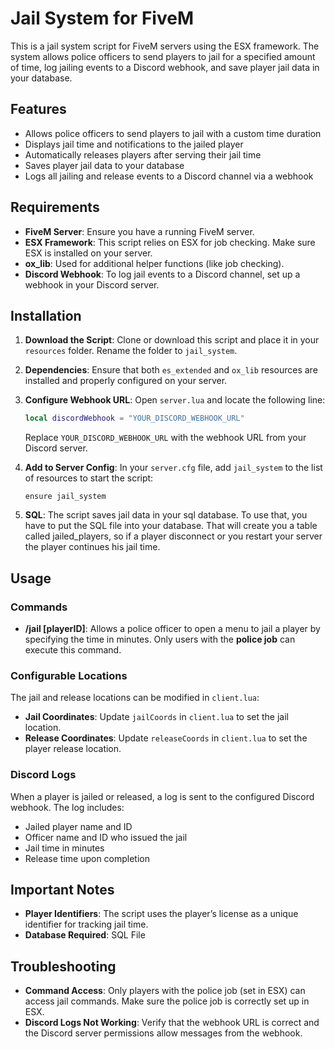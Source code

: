 
# Jail System for FiveM

This is a jail system script for FiveM servers using the ESX framework. The system allows police officers to send players to jail for a specified amount of time, log jailing events to a Discord webhook, and save player jail data in your database.

## Features

- Allows police officers to send players to jail with a custom time duration
- Displays jail time and notifications to the jailed player
- Automatically releases players after serving their jail time
- Saves player jail data to your database
- Logs all jailing and release events to a Discord channel via a webhook

## Requirements

- **FiveM Server**: Ensure you have a running FiveM server.
- **ESX Framework**: This script relies on ESX for job checking. Make sure ESX is installed on your server.
- **ox_lib**: Used for additional helper functions (like job checking).
- **Discord Webhook**: To log jail events to a Discord channel, set up a webhook in your Discord server.

## Installation

1. **Download the Script**: Clone or download this script and place it in your `resources` folder. Rename the folder to `jail_system`.

2. **Dependencies**: Ensure that both `es_extended` and `ox_lib` resources are installed and properly configured on your server.

3. **Configure Webhook URL**: Open `server.lua` and locate the following line:

   ```lua
   local discordWebhook = "YOUR_DISCORD_WEBHOOK_URL"
   ```

   Replace `YOUR_DISCORD_WEBHOOK_URL` with the webhook URL from your Discord server.

4. **Add to Server Config**: In your `server.cfg` file, add `jail_system` to the list of resources to start the script:

   ```plaintext
   ensure jail_system
   ```

5. **SQL**: The script saves jail data in your sql database. To use that, you have to put the SQL file into your database. That will create you a table called jailed_players, so if a player disconnect or you restart your server the player continues his jail time.

## Usage

### Commands

- **/jail [playerID]**: Allows a police officer to open a menu to jail a player by specifying the time in minutes. Only users with the **police job** can execute this command.


### Configurable Locations

The jail and release locations can be modified in `client.lua`:

- **Jail Coordinates**: Update `jailCoords` in `client.lua` to set the jail location.
- **Release Coordinates**: Update `releaseCoords` in `client.lua` to set the player release location.

### Discord Logs

When a player is jailed or released, a log is sent to the configured Discord webhook. The log includes:

- Jailed player name and ID
- Officer name and ID who issued the jail
- Jail time in minutes
- Release time upon completion

## Important Notes


- **Player Identifiers**: The script uses the player’s license as a unique identifier for tracking jail time.
- **Database Required**: SQL File 

## Troubleshooting

- **Command Access**: Only players with the police job (set in ESX) can access jail commands. Make sure the police job is correctly set up in ESX.
- **Discord Logs Not Working**: Verify that the webhook URL is correct and the Discord server permissions allow messages from the webhook.


